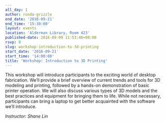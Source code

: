 ```yaml
---
all_day: 1
author: ronda-grizzle
end_date: '2016-09-21'
end_time: '15:30:00'
layout: events
location: 'Alderman Library, Room 423'
published-date: 2016-09-09 11:53:46+00:00
rsvp: 0
slug: workshop-introduction-to-3d-printing
start_date: '2016-09-21'
start_time: '14:00:00'
title: 'Workshop: Introduction to 3D Printing'
---
```


This workshop will introduce participants to the exciting world of desktop fabrication. We’ll provide a brief overview of current trends and tools for 3D modeling and printing, followed by a hands-on demonstration of basic printer operation. We will also discuss various types of 3D models and the best practices and equipment for bringing them to life. While not necessary, participants can bring a laptop to get better acquainted with the software we’ll introduce.

_Instructor: Shane Lin_
